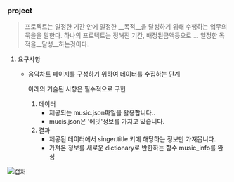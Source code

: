 ### project 

> 프로젝트는 일정한 기간 안에 일정한 __목적__을 달성하기 위해 수행하는 업무의 묶을을 말한다. 하나의 프로텍트는 정해진 기간, 배정된금액등으로 ... 일정한 목적을__달성__하는것이다. 



1. 요구사항 

   * 음악차트 페이지를 구성하기 위하여 데이터를 수집하는 단계

     아래의 기술된 사항은 필수적으로 구현

     1. 데이터
        * 제공되는 music.json파일을 활용합니다..
        * mucis.json은 '에잇'정보를 가지고 있습니다.
     2. 결과
        * 제공된 데이터에서 singer.title 키에 해당하는 정보만 가져옵니다.
        * 가져온 정보를 새로운 dictionary로 반한하는 함수 music_info를 완성

![]()![캡처](D:\Desktop\캡처.PNG)


